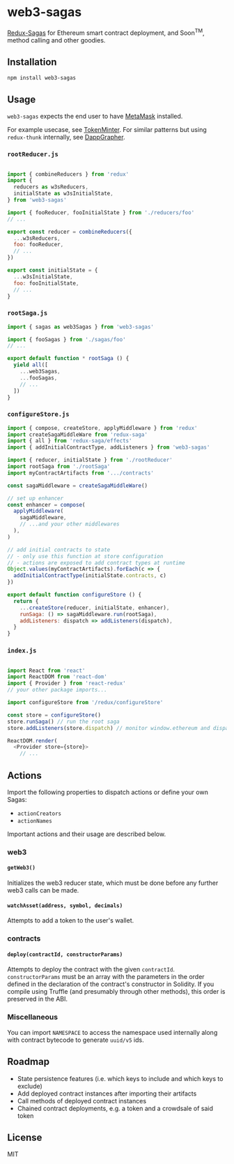 
# web3-sagas
[Redux-Sagas](https://github.com/redux-saga/redux-saga) for Ethereum smart
contract deployment, and Soon<sup>TM</sup>, method calling and other goodies.

## Installation
`npm install web3-sagas`

## Usage

`web3-sagas` expects the end user to have [MetaMask](https://metamask.io) installed.

For example usecase, see [TokenMinter](https://github.com/rekmarks/tokenminter).
For similar patterns but using `redux-thunk` internally, see [DappGrapher](https://github.com/rekmarks/dapp-grapher).

### `rootReducer.js`
```js

import { combineReducers } from 'redux'
import {
  reducers as w3sReducers,
  initialState as w3sInitialState,
} from 'web3-sagas'

import { fooReducer, fooInitialState } from './reducers/foo'
// ...

export const reducer = combineReducers({
  ...w3sReducers,
  foo: fooReducer,
  // ...
})

export const initialState = {
  ...w3sInitialState,
  foo: fooInitialState,
  // ...
}
```

### `rootSaga.js`
```js
import { sagas as web3Sagas } from 'web3-sagas'

import { fooSagas } from './sagas/foo'
// ...

export default function * rootSaga () {
  yield all([
    ...web3Sagas,
    ...fooSagas,
    // ...
  ])
}
```

### `configureStore.js`
```js
import { compose, createStore, applyMiddleware } from 'redux'
import createSagaMiddleWare from 'redux-saga'
import { all } from 'redux-saga/effects'
import { addInitialContractType, addListeners } from 'web3-sagas'

import { reducer, initialState } from './rootReducer'
import rootSaga from './rootSaga'
import myContractArtifacts from '.../contracts'

const sagaMiddleware = createSagaMiddleWare()

// set up enhancer
const enhancer = compose(
  applyMiddleware(
    sagaMiddleware,
    // ...and your other middlewares
  ),
)

// add initial contracts to state
// - only use this function at store configuration
// - actions are exposed to add contract types at runtime
Object.values(myContractArtifacts).forEach(c => {
  addInitialContractType(initialState.contracts, c)
})

export default function configureStore () {
  return {
    ...createStore(reducer, initialState, enhancer),
    runSaga: () => sagaMiddleware.run(rootSaga),
    addListeners: dispatch => addListeners(dispatch),
  }
}
```

### `index.js`
```js

import React from 'react'
import ReactDOM from 'react-dom'
import { Provider } from 'react-redux'
// your other package imports...

import configureStore from '/redux/configureStore'

const store = configureStore()
store.runSaga() // run the root saga
store.addListeners(store.dispatch) // monitor window.ethereum and dispatch actions

ReactDOM.render(
  <Provider store={store}>
    // ...
```
## Actions

Import the following properties to dispatch actions or define your own Sagas:
- `actionCreators`
- `actionNames`

Important actions and their usage are described below.

### web3
#### `getWeb3()`
Initializes the web3 reducer state, which must be done before any further web3
calls can be made.

#### `watchAsset(address, symbol, decimals)`
Attempts to add a token to the user's wallet.

### contracts
#### `deploy(contractId, constructorParams)`
Attempts to deploy the contract with the given `contractId`. `constructorParams`
must be an array with the parameters in the order defined in the declaration
of the contract's constructor in Solidity. If you compile using Truffle (and
presumably through other methods), this order is preserved in the ABI.

### Miscellaneous

You can import `NAMESPACE` to access the namespace used internally along with contract
bytecode to generate `uuid/v5` ids.

## Roadmap
- State persistence features (i.e. which keys to include and which keys to
exclude)
- Add deployed contract instances after importing their artifacts
- Call methods of deployed contract instances
- Chained contract deployments, e.g. a token and a crowdsale of said token

## License
MIT
